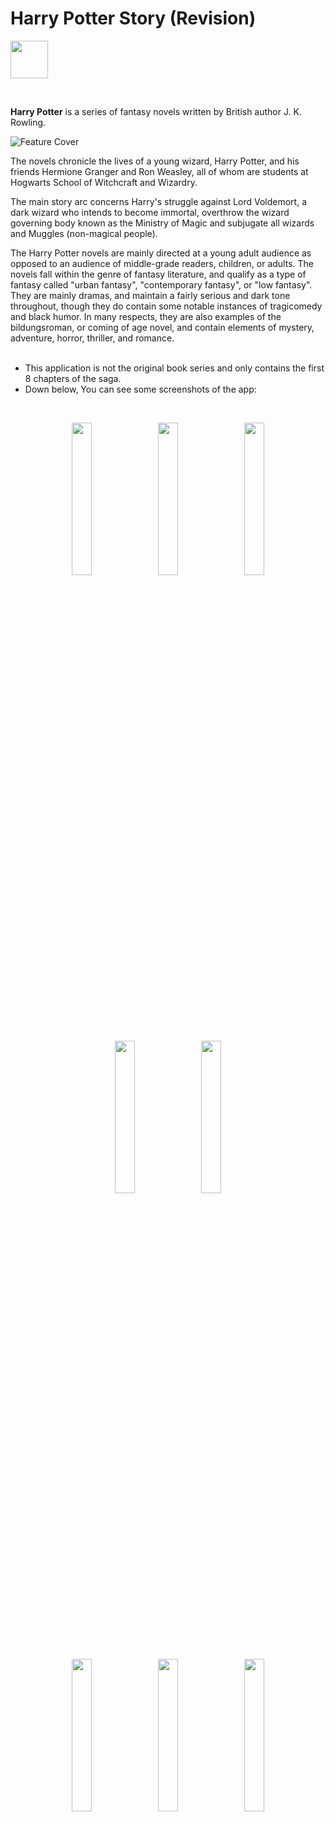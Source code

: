 # Harry Potter Story (Revision)
[<img src="https://www.mediafire.com/convkey/d9b8/fsxygf0h3529aprzg.jpg" height="60" align="middle" />](https://drive.google.com/drive/folders/1BJ1rDzjOXQVXVlyLz6roF1zvY4tZrtqE?usp=sharing)

</br>

**Harry Potter** is a series of fantasy novels written by British author J. K. Rowling.
</br>

![Feature Cover](https://www.mediafire.com/convkey/7096/rb97bmjmjpzwy0hzg.jpg)
</br>

The novels chronicle the lives of a young wizard, Harry Potter, and his friends Hermione Granger and Ron Weasley, all of whom are students at Hogwarts School of Witchcraft and Wizardry.

The main story arc concerns Harry's struggle against Lord Voldemort, a dark wizard who intends to become immortal, overthrow the wizard governing body known as the Ministry of Magic and subjugate all wizards and Muggles (non-magical people).

The Harry Potter novels are mainly directed at a young adult audience as opposed to an audience of middle-grade readers, children, or adults. The novels fall within the genre of fantasy literature, and qualify as a type of fantasy called "urban fantasy", "contemporary fantasy", or "low fantasy". They are mainly dramas, and maintain a fairly serious and dark tone throughout, though they do contain some notable instances of tragicomedy and black humor. In many respects, they are also examples of the bildungsroman, or coming of age novel, and contain elements of mystery, adventure, horror, thriller, and romance.
</br>
</br>

* This application is not the original book series and only contains the first 8 chapters of the saga.
* Down below, You can see some screenshots of the app:
</br>
<p align="middle">
  <img src="https://www.mediafire.com/convkey/19ca/cpk2gijkqva1btgzg.jpg" width="25%"/>
  &nbsp;
  <img src="https://www.mediafire.com/convkey/b364/f5sewxugh9s1rg0zg.jpg" width="25%"/>
  &nbsp;
  <img src="https://www.mediafire.com/convkey/764c/ths7zldmjtlrayhzg.jpg" width="25%"/>
</p>
<p align="middle">
  <img src="https://www.mediafire.com/convkey/7b87/a4ucre1lhudj1r8zg.jpg" width="25%"/>
  &nbsp;
  <img src="https://www.mediafire.com/convkey/63bb/phird1u9ptvnu5bzg.jpg" width="25%"/>
</p>
<p align="middle">
  <img src="https://www.mediafire.com/convkey/6665/6o3rdqh9et6fc5wzg.jpg" width="25%"/>
  &nbsp;
  <img src="https://www.mediafire.com/convkey/4403/xgqylpvr12845lozg.jpg" width="25%"/>
  &nbsp;
  <img src="https://www.mediafire.com/convkey/4392/7xb3vdwdpjuqudmzg.jpg" width="25%"/>
</p>
